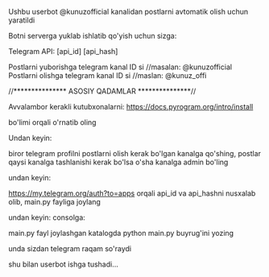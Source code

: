 Ushbu userbot @kunuzofficial kanalidan postlarni avtomatik olish uchun yaratildi

Botni serverga yuklab ishlatib qo'yish uchun sizga:

Telegram API:
[api_id]
[api_hash]

Postlarni yuborishga telegram kanal ID si //masalan: @kunuzofficial
Postlarni olishga telegram kanal ID si //maslan: @kunuz_offi



//***************
ASOSIY QADAMLAR
***************//


Avvalambor kerakli kutubxonalarni:
https://docs.pyrogram.org/intro/install

bo'limi orqali o'rnatib oling

Undan keyin:

biror telegram profilni postlarni olish kerak bo'lgan kanalga qo'shing, postlar qaysi kanalga tashlanishi kerak bo'lsa o'sha kanalga admin bo'ling 

undan keyin:

https://my.telegram.org/auth?to=apps
orqali api_id va api_hashni nusxalab olib, main.py fayliga joylang

undan keyin:
consolga:

main.py fayl joylashgan katalogda python main.py buyrug'ini yozing

unda sizdan telegram raqam so'raydi

shu bilan userbot ishga tushadi...


